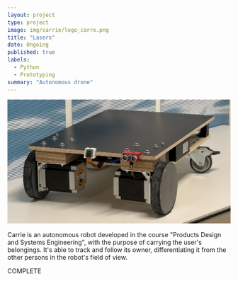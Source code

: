 ```yaml
---
layout: project
type: project
image: img/carrie/logo_carre.png
title: "Lasers"
date: Ongoing
published: true
labels:
  - Python
  - Prototyping
summary: "Autonomous drone"
---
```


<img class="img-fluid" src="../img/carrie/robot.jpg">

Carrie is an autonomous robot developed in the course "Products Design and Systems Engineering", with the purpose of carrying the user's belongings.
It's able to track and follow its owner, differentiating it from the other persons in the robot's field of view.

COMPLETE